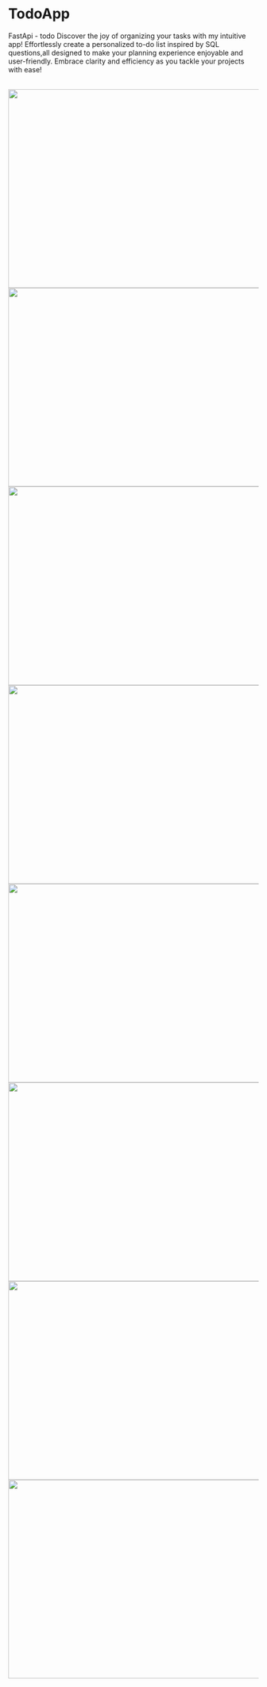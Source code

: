 # TodoApp
FastApi - todo
Discover the joy of organizing your tasks with my intuitive app! Effortlessly create a personalized to-do list inspired by SQL questions,all designed to make your planning experience enjoyable and user-friendly. Embrace clarity and efficiency as you tackle your projects with ease!


<br>
<img align="left" width="800" height="400" src="https://github.com/Matekotw/scr/blob/main/todo%20lista.png">
<img align="left" width="800" height="400" src="https://github.com/Matekotw/scr/blob/main/todo%20kreator.png">
<img align="left" width="800" height="400" src="https://github.com/Matekotw/scr/blob/main/funkcja%20edytowania.png">
<img align="left" width="800" height="400" src="https://github.com/Matekotw/scr/blob/main/formularz%20.png">
<img align="left" width="800" height="400" src="https://github.com/Matekotw/scr/blob/main/panel%20logowania.png"> 
<br>


<br>
<img align="left" width="800" height="400" src="https://github.com/Matekotw/scr/blob/main/swager%20doc.png">
<img align="left" width="800" height="400" src="https://github.com/Matekotw/scr/blob/main/swager%20doc2.png">
<img align="left" width="800" height="400" src="https://github.com/Matekotw/scr/blob/main/swager%20doc3.png">
<br>
